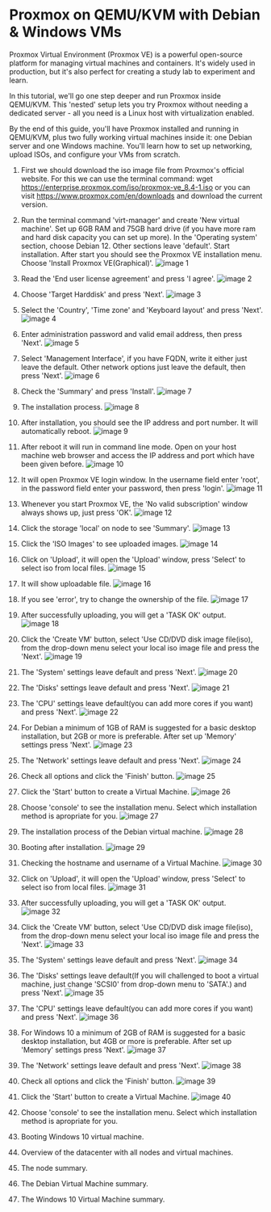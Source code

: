    # Proxmox on QEMU/KVM with Debian & Windows VMs
 Proxmox Virtual Environment (Proxmox VE) is a powerful open-source platform for managing virtual machines and containers. It's widely used in production, but it's also perfect for creating a study lab to experiment and learn.

In this tutorial, we'll go one step deeper and run Proxmox inside QEMU/KVM. This 'nested' setup lets you try Proxmox without needing a dedicated server - all you need is a Linux host with virtualization enabled.

By the end of this guide, you'll have Proxmox installed and running in QEMU/KVM, plus two fully working virtual machines inside it: one Debian server and one Windows machine. You'll learn how to set up networking, upload ISOs, and configure your VMs from scratch. 

1. First we should download the iso image file from Proxmox's official website. For this we can use the terminal command: wget https://enterprise.proxmox.com/iso/proxmox-ve_8.4-1.iso or you can visit https://www.proxmox.com/en/downloads and download the current version.

2. Run the terminal command 'virt-manager' and create 'New virtual machine'. Set up 6GB RAM and 75GB hard drive (if you have more ram and hard disk capacity you can set up more). In the 'Operating system' section, choose Debian 12. Other sections leave 'default'. Start installation. After start you should see the Proxmox VE installation menu. Choose 'Install Proxmox VE(Graphical)'.
   ![image 1](images/00-install-proxmox.png)

3. Read the 'End user license agreement' and press 'I agree'.
   ![image 2](images/01-install-proxmox.png)

4. Choose 'Target Harddisk' and press 'Next'.
   ![image 3](images/02-install-proxmox.png)

5. Select the 'Country', 'Time zone' and 'Keyboard layout' and press 'Next'.
   ![image 4](images/03-install-proxmox.png)
   
6. Enter administration password and valid email address, then press 'Next'.
   ![image 5](images/04-install-proxmox.png)

7. Select 'Management Interface', if you have FQDN, write it either just leave the default. Other network options just leave the default, then press 'Next'.
   ![image 6](images/05-install-proxmox.png)

8. Check the 'Summary' and press 'Install'.
   ![image 7](images/06-install-proxmox.png)

9. The installation process.
   ![image 8](images/07-install-proxmox.png)

10. After installation, you should see the IP address and port number. It will automatically reboot.
   ![image 9](images/08-install-proxmox.png)

11. After reboot it will run in command line mode. Open on your host machine web browser and access the IP address and port which have been given before.
   ![image 10](images/09-install-proxmox.png)

12. It will open Proxmox VE login window. In the username field enter 'root', in the password field enter your password, then press 'login'.
   ![image 11](images/10-install-proxmox.png)

13. Whenever you start Proxmox VE, the 'No valid subscription' window always shows up, just press 'OK'.
   ![image 12](images/11-install-proxmox.png)

14. Click the storage 'local' on node to see 'Summary'.
   ![image 13](images/12-install-proxmox.png)

15. Click the 'ISO Images' to see uploaded images.
   ![image 14](images/13-install-proxmox.png)

16. Click on 'Upload', it will open the 'Upload' window, press 'Select' to select iso from local files.
   ![image 15](images/14-install-proxmox-upload-debian-image.png)

17. It will show uploadable file. 
   ![image 16](images/15-install-proxmox-upload-debian-image.png)

18. If you see 'error', try to change the ownership of the file.
   ![image 17](images/17-install-proxmox-upload-debian-image-error.png)

19. After successfully uploading, you will get a 'TASK OK' output.
   ![image 18](images/18-install-proxmox-upload-debian-image-success.png)

20. Click the 'Create VM' button, select 'Use CD/DVD disk image file(iso), from the drop-down menu select your local iso image file and press the 'Next'.
   ![image 19](images/20-install-proxmox-create-debian-vm.png)

21. The 'System' settings leave default and press 'Next'.
   ![image 20](images/21-install-proxmox-create-debian-vm.png)

22. The 'Disks' settings leave default and press 'Next'.
   ![image 21](images/22-install-proxmox-create-debian-vm.png)

23. The 'CPU' settings leave default(you can add more cores if you want) and press 'Next'.
   ![image 22](images/23-install-proxmox-create-debian-vm.png)


24. For Debian a minimum of 1GB of RAM is suggested for a basic desktop installation, but 2GB or more is preferable. After set up 'Memory' settings press 'Next'.
   ![image 23](images/24-install-proxmox-create-debian-vm.png)


25. The 'Network' settings leave default and press 'Next'.
   ![image 24](images/25-install-proxmox-create-debian-vm.png)

26. Check all options and click the 'Finish' button.
   ![image 25](images/26-install-proxmox-create-debian-vm.png)

27. Click the 'Start' button to create a Virtual Machine.
   ![image 26](images/27-install-proxmox-create-debian-vm.png)

28. Choose 'console' to see the installation menu. Select which installation method is apropriate for you.
   ![image 27](images/29-install-proxmox-install-debian-vm.png)

29. The installation process of the Debian virtual machine.
   ![image 28](images/30-install-proxmox-install-debian-vm.png)

30. Booting after installation.
   ![image 29](images/33-install-proxmox-run-debian-vm.png)

31. Checking the hostname and username of a Virtual Machine.
   ![image 30](images/35-install-proxmox-final-check-debian-vm.png)


32. Click on 'Upload', it will open the 'Upload' window, press 'Select' to select iso from local files.
   ![image 31](images/37-install-proxmox-upload-windows-10-image.png)


33. After successfully uploading, you will get a 'TASK OK' output. 
   ![image 32](images/39-install-proxmox-upload-windows-10-image-check.png)


34. Click the 'Create VM' button, select 'Use CD/DVD disk image file(iso), from the drop-down menu select your local iso image file and press the 'Next'.
   ![image 33](images/40-install-proxmox-create-windows-10-vm.png)


35. The 'System' settings leave default and press 'Next'.
   ![image 34](images/41-install-proxmox-create-windows-10-vm.png)


36. The 'Disks' settings leave default(If you will challenged to boot a virtual machine, just change 'SCSI0' from drop-down menu to 'SATA'.) and press 'Next'.
   ![image 35](images/42-install-proxmox-create-windows-10-vm.png)


37. The 'CPU' settings leave default(you can add more cores if you want) and press 'Next'.
   ![image 36](images/43-install-proxmox-create-windows-10-vm.png)


38. For Windows 10 a minimum of 2GB of RAM is suggested for a basic desktop installation, but 4GB or more is preferable. After set up 'Memory' settings press 'Next'.
   ![image 37](images/44-install-proxmox-create-windows-10-vm.png)


39. The 'Network' settings leave default and press 'Next'.
   ![image 38](images/45-install-proxmox-create-windows-10-vm.png)


40. Check all options and click the 'Finish' button.
   ![image 39](images/46-install-proxmox-create-windows-10-vm.png)


41. Click the 'Start' button to create a Virtual Machine.
   ![image 40](images/47-install-proxmox-create-windows-10-vm.png)


42. Choose 'console' to see the installation menu. Select which installation method is apropriate for you.



43. Booting Windows 10 virtual machine.



44. Overview of the datacenter with all nodes and virtual machines.



45. The node summary.



46. The Debian Virtual Machine summary.



47. The Windows 10 Virtual Machine summary.



